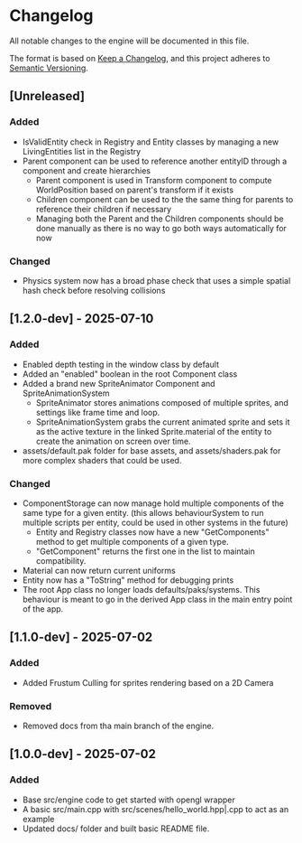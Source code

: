 # Changelog

All notable changes to the engine will be documented in this file.

The format is based on [Keep a Changelog](https://keepachangelog.com/en/1.1.0/),
and this project adheres to [Semantic Versioning](https://semver.org/spec/v2.0.0.html).

## [Unreleased]

### Added
- IsValidEntity check in Registry and Entity classes by managing a new LivingEntities list in the Registry
- Parent component can be used to reference another entityID through a component and create hierarchies
  - Parent component is used in Transform component to compute WorldPosition based on parent's transform if it exists
  - Children component can be used to the the same thing for parents to reference their children if necessary
  - Managing both the Parent and the Children components should be done manually as there is no way to go both ways automatically for now

### Changed
- Physics system now has a broad phase check that uses a simple spatial hash check before resolving collisions

## [1.2.0-dev] - 2025-07-10

### Added
- Enabled depth testing in the window class by default
- Added an "enabled" boolean in the root Component class
- Added a brand new SpriteAnimator Component and SpriteAnimationSystem
  - SpriteAnimator stores animations composed of multiple sprites, and settings like frame time and loop.
  - SpriteAnimationSystem grabs the current animated sprite and sets it as the active texture in the linked Sprite.material of the entity to create the animation on screen over time.
- assets/default.pak folder for base assets, and assets/shaders.pak for more complex shaders that could be used.

### Changed
- ComponentStorage can now manage hold multiple components of the same type for a given entity. (this allows behaviourSystem to run multiple scripts per entity, could be used in other systems in the future)
  - Entity and Registry classes now have a new "GetComponents" method to get multiple components of a given type. 
  - "GetComponent" returns the first one in the list to maintain compatibility.
- Material can now return current uniforms
- Entity now has a "ToString" method for debugging prints
- The root App class no longer loads defaults/paks/systems. This behaviour is meant to go in the derived App class in the main entry point of the app.

## [1.1.0-dev] - 2025-07-02

### Added
- Added Frustum Culling for sprites rendering based on a 2D Camera

### Removed
- Removed docs from tha main branch of the engine.

## [1.0.0-dev] - 2025-07-02

### Added
- Base src/engine code to get started with opengl wrapper
- A basic src/main.cpp with src/scenes/hello_world.hpp|.cpp to act as an example
- Updated docs/ folder and built basic README file.
